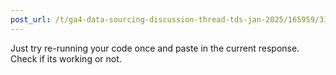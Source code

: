 ```yaml
---
post_url: /t/ga4-data-sourcing-discussion-thread-tds-jan-2025/165959/318
---
```

Just try re-running your code once and paste in the current response. Check if its working or not.